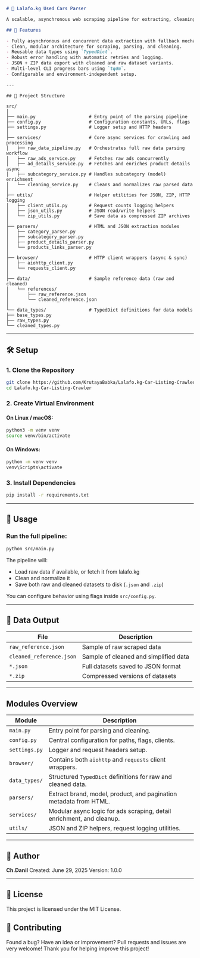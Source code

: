 ```markdown
# 🚗 Lalafo.kg Used Cars Parser

A scalable, asynchronous web scraping pipeline for extracting, cleaning, and storing structured advertisement data from [lalafo.kg](https://lalafo.kg). This project is tailored to scrape used car listings, parse detailed advertisement metadata, and provide cleaned JSON outputs ready for analysis or integration.

## 📌 Features

- Fully asynchronous and concurrent data extraction with fallback mechanisms.
- Clean, modular architecture for scraping, parsing, and cleaning.
- Reusable data types using `TypedDict`.
- Robust error handling with automatic retries and logging.
- JSON + ZIP data export with cleaned and raw dataset variants.
- Multi-level CLI progress bars using `tqdm`.
- Configurable and environment-independent setup.

---

```
```
## 📁 Project Structure

src/
│
├── main.py                    # Entry point of the parsing pipeline
├── config.py                  # Configuration constants, URLs, flags
├── settings.py                # Logger setup and HTTP headers
│
├── services/                  # Core async services for crawling and processing
│   ├── raw_data_pipeline.py   # Orchestrates full raw data parsing workflow
│   ├── raw_ads_service.py     # Fetches raw ads concurrently
│   ├── ad_details_service.py  # Fetches and enriches product details async
│   ├── subcategory_service.py # Handles subcategory (model) enrichment
│   └── cleaning_service.py    # Cleans and normalizes raw parsed data
│
├── utils/                     # Helper utilities for JSON, ZIP, HTTP logging
│   ├── client_utils.py        # Request counts logging helpers
│   ├── json_utils.py          # JSON read/write helpers
│   └── zip_utils.py           # Save data as compressed ZIP archives
│
├── parsers/                   # HTML and JSON extraction modules
│   ├── category_parser.py
│   ├── subcategory_parser.py
│   ├── product_details_parser.py
│   └── products_links_parser.py
│
├── browser/                   # HTTP client wrappers (async & sync)
│   ├── aiohttp_client.py
│   └── requests_client.py
│
├── data/                      # Sample reference data (raw and cleaned)
│   └── references/
│       ├── raw_reference.json
│       └── cleaned_reference.json
│
└── data_types/                # TypedDict definitions for data models
├── base_types.py
├── raw_types.py
└── cleaned_types.py

```
---

## 🛠 Setup

### 1. Clone the Repository

```bash
git clone https://github.com/KrutayaBabka/Lalafo.kg-Car-Listing-Crawler.git
cd Lalafo.kg-Car-Listing-Crawler
````

### 2. Create Virtual Environment

#### On Linux / macOS:

```bash
python3 -m venv venv
source venv/bin/activate
```

#### On Windows:

```bash
python -m venv venv
venv\Scripts\activate
```

### 3. Install Dependencies

```bash
pip install -r requirements.txt
```

---

## 🚀 Usage

### Run the full pipeline:

```bash
python src/main.py
```

The pipeline will:

* Load raw data if available, or fetch it from lalafo.kg
* Clean and normalize it
* Save both raw and cleaned datasets to disk (`.json` and `.zip`)

You can configure behavior using flags inside `src/config.py`.

---

## 🧪 Data Output

| File                     | Description                           |
| ------------------------ | ------------------------------------- |
| `raw_reference.json`     | Sample of raw scraped data            |
| `cleaned_reference.json` | Sample of cleaned and simplified data |
| `*.json`                 | Full datasets saved to JSON format    |
| `*.zip`                  | Compressed versions of datasets       |

---

## Modules Overview

| Module        | Description                                                           |
| ------------- | --------------------------------------------------------------------- |
| `main.py`     | Entry point for parsing and cleaning.                                 |
| `config.py`   | Central configuration for paths, flags, clients.                      |
| `settings.py` | Logger and request headers setup.                                     |
| `browser/`    | Contains both `aiohttp` and `requests` client wrappers.               |
| `data_types/` | Structured `TypedDict` definitions for raw and cleaned data.          |
| `parsers/`    | Extract brand, model, product, and pagination metadata from HTML.     |
| `services/`   | Modular async logic for ads scraping, detail enrichment, and cleanup. |
| `utils/`      | JSON and ZIP helpers, request logging utilities.                      |

---

## 👤 Author

**Ch.Danil**
Created: June 29, 2025
Version: 1.0.0

---

## 📄 License

This project is licensed under the MIT License.

## 🙌 Contributing

Found a bug? Have an idea or improvement?
Pull requests and issues are very welcome! 
Thank you for helping improve this project!